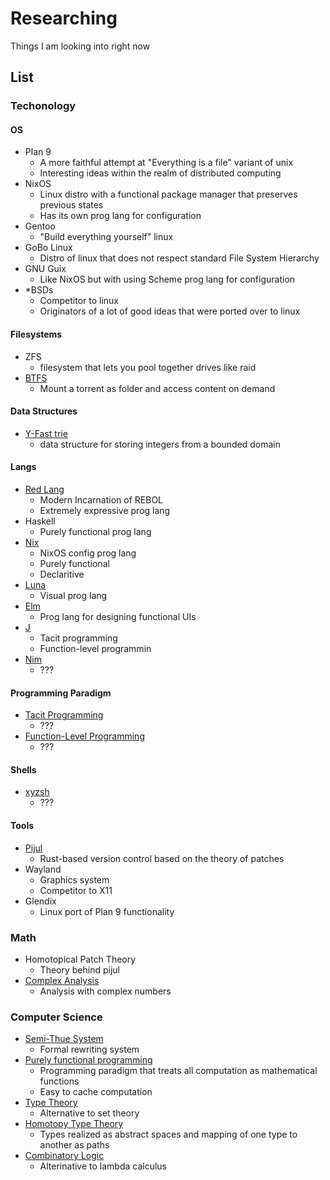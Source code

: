 # Researching
Things I am looking into right now

## List
### Techonology
#### OS
- Plan 9
  - A more faithful attempt at "Everything is a file" variant of unix
  - Interesting ideas within the realm of distributed computing
- NixOS
  - Linux distro with a functional package manager that preserves previous states
  - Has its own prog lang for configuration
- Gentoo
  - "Build everything yourself" linux
- GoBo Linux
  - Distro of linux that does not respect standard File System Hierarchy
- GNU Guix
  - Like NixOS but with using Scheme prog lang for configuration
- *BSDs
  - Competitor to linux
  - Originators of a lot of good ideas that were ported over to linux
#### Filesystems
- ZFS
  - filesystem that lets you pool together drives like raid
- [BTFS](https://github.com/johang/btfs)
  - Mount a torrent as folder and access content on demand
#### Data Structures
- [Y-Fast trie](https://en.wikipedia.org/wiki/Y-fast_trie)
  - data structure for storing integers from a bounded domain
#### Langs
- [Red Lang](https://www.red-lang.org/)
  - Modern Incarnation of REBOL
  - Extremely expressive prog lang
- Haskell
  - Purely functional prog lang
- [Nix](https://nixos.org/nix/manual/#ch-expression-language)
  - NixOS config prog lang
  - Purely functional
  - Declaritive
- [Luna](https://www.luna-lang.org/)
  - Visual prog lang
- [Elm](https://elm-lang.org/)
  - Prog lang for designing functional UIs
- [J](https://en.wikipedia.org/wiki/J_(programming_language))
  - Tacit programming
  - Function-level programmin
- [Nim](https://en.wikipedia.org/wiki/Nim_(programming_language))
  - ???
#### Programming Paradigm
- [Tacit Programming](https://en.wikipedia.org/wiki/Tacit_programming)
  - ???
- [Function-Level Programming](https://en.wikipedia.org/wiki/Function-level_programming)
  - ???
#### Shells
- [xyzsh](https://github.com/ab25cq/xyzsh)
  - ???
#### Tools
- [Pijul](https://pijul.org/)
  - Rust-based version control based on the theory of patches
- Wayland
  - Graphics system
  - Competitor to X11
- Glendix
  - Linux port of Plan 9 functionality
### Math
- Homotopical Patch Theory
  - Theory behind pijul
- [Complex Analysis](https://en.wikipedia.org/wiki/Complex_analysis)
  - Analysis with complex numbers
### Computer Science
- [Semi-Thue System](https://en.wikipedia.org/wiki/Semi-Thue_system)
  - Formal rewriting system
- [Purely functional programming](https://en.wikipedia.org/wiki/Purely_functional_programming)
  - Programming paradigm that treats all computation as mathematical functions
  - Easy to cache computation
- [Type Theory](https://en.wikipedia.org/wiki/Type_theory)
  - Alternative to set theory
- [Homotopy Type Theory](https://en.wikipedia.org/wiki/Homotopy_type_theory)
  - Types realized as abstract spaces and mapping of one type to another as paths
- [Combinatory Logic](https://en.wikipedia.org/wiki/Combinatory_logic)
  - Alterinative to lambda calculus
